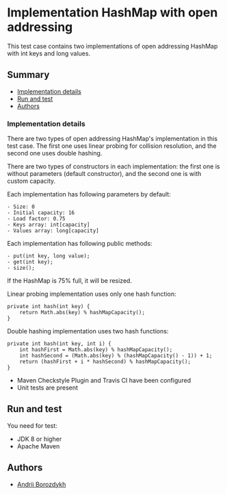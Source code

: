 # Implementation HashMap with open addressing

This test case contains two implementations of open addressing HashMap with int keys and long values.   

## Summary

  - [Implementation details](#implementation-details)
  - [Run and test](#run-and-test)
  - [Authors](#authors)

### Implementation details
    
There are two types of open addressing HashMap's implementation in this test case. The first one uses linear probing for collision resolution, and the second one uses double hashing.

There are two types of constructors in each implementation: the first one is without parameters (default constructor), and the second one is with custom capacity.

Each implementation has following parameters by default:

    - Size: 0
    - Initial capacity: 16
    - Load factor: 0.75 
    - Keys array: int[capacity]
    - Values array: long[capacity]

Each implementation has following public methods:

    - put(int key, long value);
    - get(int key);
    - size();

If the HashMap is 75% full, it will be resized.

Linear probing implementation uses only one hash function:

    private int hash(int key) {
        return Math.abs(key) % hashMapCapacity();
    }
    
Double hashing implementation uses two hash functions:

    private int hash(int key, int i) {
        int hashFirst = Math.abs(key) % hashMapCapacity();
        int hashSecond = (Math.abs(key) % (hashMapCapacity() - 1)) + 1;
        return (hashFirst + i * hashSecond) % hashMapCapacity();
    }

  - Maven Checkstyle Plugin and Travis CI have been configured
  - Unit tests are present

## Run and test

You need for test:

  - JDK 8 or higher
  - Apache Maven

## Authors

  - [Andrii Borozdykh](https://github.com/aborozdykh/)
